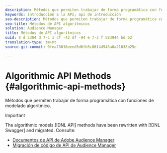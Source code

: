 ```yaml
---
description: Métodos que permiten trabajar de forma programática con funciones de modelado algorítmico.
keywords: introducción a la API; api de introducción
seo-description: Métodos que permiten trabajar de forma programática con funciones de modelado algorítmico.
seo-title: Métodos de API algorítmicos
solution: Audience Manager
title: Métodos de API algorítmicos
uuid: 8 d 5304 d 7-c 1 cf -42 df -94 e 7-3 f 583944 bd 62
translation-type: tm+mt
source-git-commit: 0fea73016eeed5d6fb5c8614d543a0a21638b25e

---
```



# Algorithmic API Methods {#algorithmic-api-methods}

Métodos que permiten trabajar de forma programática con funciones de modelado algorítmico.

>[!IMPORTANT]
>
>The algorithmic models [!DNL API] methods have been rewritten with [!DNL Swagger] and migrated. Consulte:
>
>* [Documentos de API de Adobe Audience Manager](https://bank.demdex.com/portal/swagger/index.html)
>* [Migración de código de API de Audience Manager](../../api/api-swagger-migration.md)